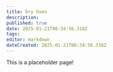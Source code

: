 ```yaml
---
title: Dry Oven
description: 
published: true
date: 2025-01-21T06:34:56.318Z
tags: 
editor: markdown
dateCreated: 2025-01-21T06:34:56.318Z
---
```


This is a placeholder page!